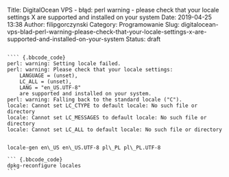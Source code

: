 Title: DigitalOcean VPS - błąd: perl warning - please check that your locale settings X are supported and installed on your system
Date: 2019-04-25 13:38
Author: filipgorczynski
Category: Programowanie
Slug: digitalocean-vps-blad-perl-warning-please-check-that-your-locale-settings-x-are-supported-and-installed-on-your-system
Status: draft

```

```` {.bbcode_code}
perl: warning: Setting locale failed.
perl: warning: Please check that your locale settings:
    LANGUAGE = (unset),
    LC_ALL = (unset),
    LANG = "en_US.UTF-8"
    are supported and installed on your system.
perl: warning: Falling back to the standard locale ("C").
locale: Cannot set LC_CTYPE to default locale: No such file or directory
locale: Cannot set LC_MESSAGES to default locale: No such file or directory
locale: Cannot set LC_ALL to default locale: No such file or directory
```
````

locale-gen en\_US en\_US.UTF-8 pl\_PL pl\_PL.UTF-8

``` {.bbcode_code}
dpkg-reconfigure locales
```
